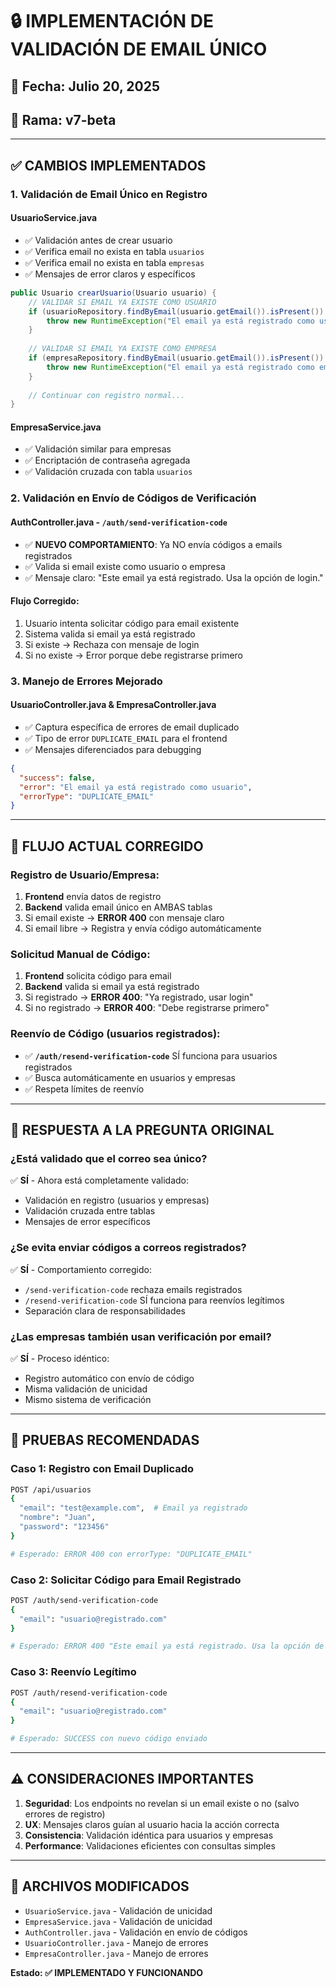 # 🔒 IMPLEMENTACIÓN DE VALIDACIÓN DE EMAIL ÚNICO

## 📅 Fecha: Julio 20, 2025
## 🎯 Rama: v7-beta

---

## ✅ **CAMBIOS IMPLEMENTADOS**

### **1. Validación de Email Único en Registro**

#### **UsuarioService.java**
- ✅ Validación antes de crear usuario
- ✅ Verifica email no exista en tabla `usuarios`
- ✅ Verifica email no exista en tabla `empresas`
- ✅ Mensajes de error claros y específicos

```java
public Usuario crearUsuario(Usuario usuario) {
    // VALIDAR SI EMAIL YA EXISTE COMO USUARIO
    if (usuarioRepository.findByEmail(usuario.getEmail()).isPresent()) {
        throw new RuntimeException("El email ya está registrado como usuario");
    }
    
    // VALIDAR SI EMAIL YA EXISTE COMO EMPRESA
    if (empresaRepository.findByEmail(usuario.getEmail()).isPresent()) {
        throw new RuntimeException("El email ya está registrado como empresa");
    }
    
    // Continuar con registro normal...
}
```

#### **EmpresaService.java**
- ✅ Validación similar para empresas
- ✅ Encriptación de contraseña agregada
- ✅ Validación cruzada con tabla `usuarios`

### **2. Validación en Envío de Códigos de Verificación**

#### **AuthController.java - `/auth/send-verification-code`**
- ✅ **NUEVO COMPORTAMIENTO**: Ya NO envía códigos a emails registrados
- ✅ Valida si email existe como usuario o empresa
- ✅ Mensaje claro: "Este email ya está registrado. Usa la opción de login."

#### **Flujo Corregido:**
1. Usuario intenta solicitar código para email existente
2. Sistema valida si email ya está registrado
3. Si existe → Rechaza con mensaje de login
4. Si no existe → Error porque debe registrarse primero

### **3. Manejo de Errores Mejorado**

#### **UsuarioController.java & EmpresaController.java**
- ✅ Captura específica de errores de email duplicado
- ✅ Tipo de error `DUPLICATE_EMAIL` para el frontend
- ✅ Mensajes diferenciados para debugging

```json
{
  "success": false,
  "error": "El email ya está registrado como usuario",
  "errorType": "DUPLICATE_EMAIL"
}
```

---

## 🔄 **FLUJO ACTUAL CORREGIDO**

### **Registro de Usuario/Empresa:**
1. **Frontend** envía datos de registro
2. **Backend** valida email único en AMBAS tablas
3. Si email existe → **ERROR 400** con mensaje claro
4. Si email libre → Registra y envía código automáticamente

### **Solicitud Manual de Código:**
1. **Frontend** solicita código para email
2. **Backend** valida si email ya está registrado
3. Si registrado → **ERROR 400**: "Ya registrado, usar login"
4. Si no registrado → **ERROR 400**: "Debe registrarse primero"

### **Reenvío de Código (usuarios registrados):**
- ✅ **`/auth/resend-verification-code`** SÍ funciona para usuarios registrados
- ✅ Busca automáticamente en usuarios y empresas
- ✅ Respeta límites de reenvío

---

## 📝 **RESPUESTA A LA PREGUNTA ORIGINAL**

### **¿Está validado que el correo sea único?**
✅ **SÍ** - Ahora está completamente validado:
- Validación en registro (usuarios y empresas)
- Validación cruzada entre tablas
- Mensajes de error específicos

### **¿Se evita enviar códigos a correos registrados?**
✅ **SÍ** - Comportamiento corregido:
- `/send-verification-code` rechaza emails registrados
- `/resend-verification-code` SÍ funciona para reenvíos legítimos
- Separación clara de responsabilidades

### **¿Las empresas también usan verificación por email?**
✅ **SÍ** - Proceso idéntico:
- Registro automático con envío de código
- Misma validación de unicidad
- Mismo sistema de verificación

---

## 🧪 **PRUEBAS RECOMENDADAS**

### **Caso 1: Registro con Email Duplicado**
```bash
POST /api/usuarios
{
  "email": "test@example.com",  # Email ya registrado
  "nombre": "Juan",
  "password": "123456"
}

# Esperado: ERROR 400 con errorType: "DUPLICATE_EMAIL"
```

### **Caso 2: Solicitar Código para Email Registrado**
```bash
POST /auth/send-verification-code
{
  "email": "usuario@registrado.com"
}

# Esperado: ERROR 400 "Este email ya está registrado. Usa la opción de login."
```

### **Caso 3: Reenvío Legítimo**
```bash
POST /auth/resend-verification-code
{
  "email": "usuario@registrado.com"
}

# Esperado: SUCCESS con nuevo código enviado
```

---

## ⚠️ **CONSIDERACIONES IMPORTANTES**

1. **Seguridad**: Los endpoints no revelan si un email existe o no (salvo errores de registro)
2. **UX**: Mensajes claros guían al usuario hacia la acción correcta
3. **Consistencia**: Validación idéntica para usuarios y empresas
4. **Performance**: Validaciones eficientes con consultas simples

---

## 🔧 **ARCHIVOS MODIFICADOS**

- `UsuarioService.java` - Validación de unicidad
- `EmpresaService.java` - Validación de unicidad  
- `AuthController.java` - Validación en envío de códigos
- `UsuarioController.java` - Manejo de errores
- `EmpresaController.java` - Manejo de errores

**Estado: ✅ IMPLEMENTADO Y FUNCIONANDO**
